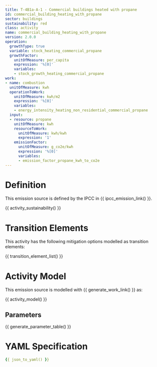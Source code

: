 ```yaml
---
title: T-4B1a-A-1 - Commercial buildings heated with propane
id: commercial_building_heating_with_propane
sector: buildings
sustainability: red
class: activity
name: commercial_building_heating_with_propane
version: 2.0.0
operation:
  growthType: true
  variable: stock_heating_commercial_propane
  growthFactor:
    unitOfMeasure: per_capita
    expression: '%[0]'
    variables:
    - stock_growth_heating_commercial_propane
work:
- name: combustion
  unitOfMeasure: kwh
  operationToWork:
    unitOfMeasure: kwh/m2
    expression: '%[0]'
    variables:
    - energy_intensity_heating_non_residential_commercial_propane
  input:
  - resource: propane
    unitOfMeasure: kwh
    resourceToWork:
      unitOfMeasure: kwh/kwh
      expression: '1'
    emissionFactor:
      unitOfMeasure: g_co2e/kwh
      expression: '%[0]'
      variables:
      - emission_factor_propane_kwh_to_co2e
---
```

# Definition
This emission source is defined by the IPCC in {{ ipcc_emission_link() }}.


{{ activity_sustainability() }}

# Transition Elements

This activity has the following mitigation options modelled as transition elements:

{{ transition_element_list() }}

# Activity Model
This emission source is modelled with {{ generate_work_link() }} as:

{{ activity_model() }}

## Parameters

{{ generate_parameter_table() }}

# YAML Specification

```yaml
{{ json_to_yaml() }}
```
